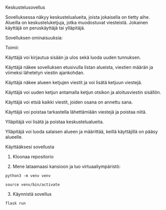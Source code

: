 Keskustelusovellus

Sovelluksessa näkyy keskustelualueita, joista jokaisella on tietty aihe. Alueilla on keskusteluketjuja, jotka muodostuvat viesteistä. Jokainen käyttäjä on peruskäyttäjä tai ylläpitäjä.

Sovelluksen ominaisuuksia:

Toimii: 

Käyttäjä voi kirjautua sisään ja ulos sekä luoda uuden tunnuksen.

Käyttäjä näkee sovelluksen etusivulla listan alueista, viestien määrän ja viimeksi lähetetyn viestin ajankohdan. 

Käyttäjä näkee alueen ketjujen viestit ja voi lisätä ketjuun viestejä.

Käyttäjä voi uuden ketjun antamalla ketjun otsikon ja aloitusviestin sisällön.

Käyttäjä voi etsiä kaikki viestit, joiden osana on annettu sana.

Käyttäjä voi poistaa tarkastella lähettämiään viestejä ja poistaa niitä.

Ylläpitäjä voi lisätä ja poistaa keskustelualueita.

Ylläpitäjä voi luoda salaisen alueen ja määrittää, keillä käyttäjillä on pääsy alueelle.

Käyttääksesi sovellusta 

1. Kloonaa repositorio

2. Mene lataamaasi kansioon ja luo virtuaaliympäristö: 
```
python3 -m venv venv
```
```
source venv/bin/activate
```

3. Käynnistä sovellus 
```
flask run
```